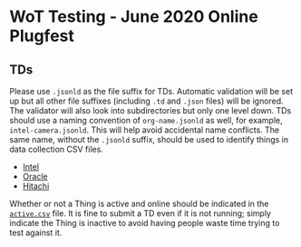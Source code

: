 # WoT Testing - June 2020 Online Plugfest 
## TDs

Please use `.jsonld` as the file suffix for TDs.
Automatic validation will be set up but all other file suffixes (including `.td` and `.json` files) will be ignored.
The validator will also look into subdirectories but only one level down.
TDs should use a naming convention of `org-name.jsonld` as well, for example, `intel-camera.jsonld`.
This will help avoid accidental name conflicts.  The same name, without the `.jsonld` suffix, should be used to
identify things in data collection CSV files.

* [Intel](Intel/README.md)
* [Oracle](Oracle/README.md)
* [Hitachi](Hitachi/README.md)

Whether or not a Thing is active and online should be indicated in the [`active.csv`](active.csv) file.
It is fine to submit a TD even if it is not running; simply indicate the Thing is inactive to avoid
having people waste time trying to test against it.
